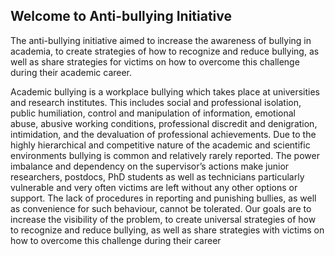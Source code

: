 

## Welcome to Anti-bullying Initiative

The anti-bullying initiative aimed to increase the awareness of bullying in academia, to create strategies of how to 
recognize and reduce bullying, as well as share strategies for victims on how to overcome this challenge during their 
academic career.

Academic bullying is a workplace bullying which takes place at universities and research institutes. This includes 
social and professional isolation, public humiliation, control and manipulation of information, emotional abuse, 
abusive working conditions, professional discredit and denigration, intimidation, and the devaluation of professional 
achievements. Due to the highly hierarchical and competitive nature of the academic and scientific environments bullying 
is common and relatively rarely reported. The power imbalance and dependency on the supervisor’s actions make junior 
researchers, postdocs, PhD students as well as technicians particularly vulnerable and very often victims are left 
without any other options or support. The lack of procedures in reporting and punishing bullies, as well as convenience 
for such behaviour, cannot be tolerated. Our goals are to increase the visibility of the problem, to create universal 
strategies of how to recognize and reduce bullying, as well as share strategies with victims on how to overcome this 
challenge during their career
